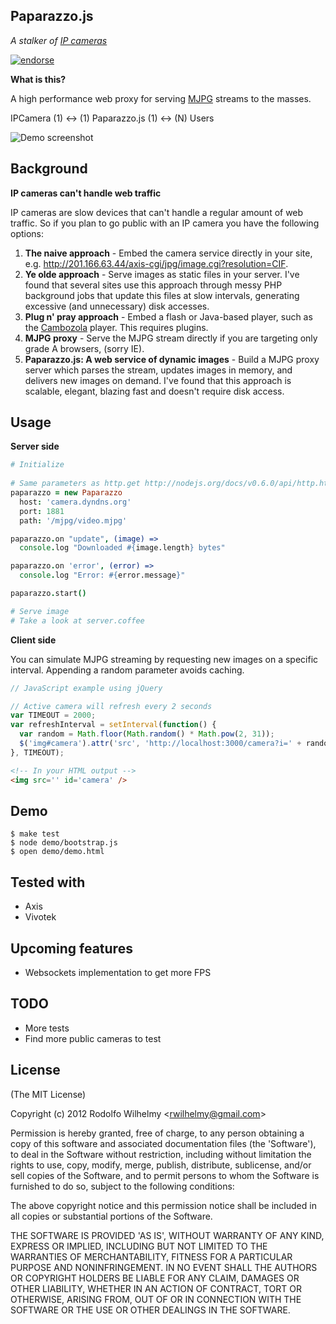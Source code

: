 Paparazzo.js
-

_A stalker of [IP cameras](http://en.wikipedia.org/wiki/IP_camera)_

[![endorse](http://api.coderwall.com/wilhelmbot/endorsecount.png)](http://coderwall.com/wilhelmbot)

**What is this?**

A high performance web proxy for serving [MJPG](http://en.wikipedia.org/wiki/Motion_JPEG) streams to the masses.

IPCamera (1) <-> (1) Paparazzo.js (1) <-> (N) Users

![Demo screenshot](https://github.com/wilhelmbot/Paparazzo.js/raw/master/mjpg_demo.gif "Streaming a VIVOTEK camera")

Background
-

**IP cameras can't handle web traffic**

IP cameras are slow devices that can't handle a regular amount of web traffic. So if you plan to go public with an IP camera you have the following options:

1. **The naive approach** - Embed the camera service directly in your site, e.g. http://201.166.63.44/axis-cgi/jpg/image.cgi?resolution=CIF.
2. **Ye olde approach** - Serve images as static files in your server. I've found that several sites use this approach through messy PHP background jobs that update this files at slow intervals, generating excessive (and unnecessary) disk accesses.
3. **Plug n' pray approach** - Embed a flash or Java-based player, such as the  [Cambozola](http://www.charliemouse.com/code/cambozola/) player. This requires plugins.
4. **MJPG proxy** - Serve the MJPG stream directly if you are targeting only grade A browsers, (sorry IE).
5. **Paparazzo.js: A web service of dynamic images** - Build a MJPG proxy server which parses the stream, updates images in memory, and delivers new images on demand. I've found that this approach is scalable, elegant, blazing fast and doesn't require disk access.

Usage
-

**Server side**

```coffeescript
# Initialize
	
# Same parameters as http.get http://nodejs.org/docs/v0.6.0/api/http.html#http.get
paparazzo = new Paparazzo 
  host: 'camera.dyndns.org'
  port: 1881
  path: '/mjpg/video.mjpg'

paparazzo.on "update", (image) => 
  console.log "Downloaded #{image.length} bytes"

paparazzo.on 'error', (error) => 
  console.log "Error: #{error.message}"

paparazzo.start()

# Serve image
# Take a look at server.coffee
```

**Client side**

You can simulate MJPG streaming by requesting new images on a specific interval. Appending a random parameter avoids caching.

```javascript
// JavaScript example using jQuery

// Active camera will refresh every 2 seconds
var TIMEOUT = 2000;
var refreshInterval = setInterval(function() {
  var random = Math.floor(Math.random() * Math.pow(2, 31));
  $('img#camera').attr('src', 'http://localhost:3000/camera?i=' + random);
}, TIMEOUT);	
```

```html
<!-- In your HTML output -->
<img src='' id='camera' />
```

Demo
-
	$ make test
	$ node demo/bootstrap.js
	$ open demo/demo.html

Tested with
-
* Axis
* Vivotek

Upcoming features
-  
* Websockets implementation to get more FPS

TODO
-  
* More tests
* Find more public cameras to test

License  
-  

(The MIT License)

Copyright (c) 2012 Rodolfo Wilhelmy <[rwilhelmy@gmail.com](mailto:rwilhelmy@gmail.com)>

Permission is hereby granted, free of charge, to any person obtaining a copy of this software and associated documentation files (the 'Software'), to deal in the Software without restriction, including without limitation the rights to use, copy, modify, merge, publish, distribute, sublicense, and/or sell copies of the Software, and to permit persons to whom the Software is furnished to do so, subject to the following conditions:

The above copyright notice and this permission notice shall be included in all copies or substantial portions of the Software.

THE SOFTWARE IS PROVIDED 'AS IS', WITHOUT WARRANTY OF ANY KIND, EXPRESS OR IMPLIED, INCLUDING BUT NOT LIMITED TO THE WARRANTIES OF MERCHANTABILITY, FITNESS FOR A PARTICULAR PURPOSE AND NONINFRINGEMENT. IN NO EVENT SHALL THE AUTHORS OR COPYRIGHT HOLDERS BE LIABLE FOR ANY CLAIM, DAMAGES OR OTHER LIABILITY, WHETHER IN AN ACTION OF CONTRACT, TORT OR OTHERWISE, ARISING FROM, OUT OF OR IN CONNECTION WITH THE SOFTWARE OR THE USE OR OTHER DEALINGS IN THE SOFTWARE.
